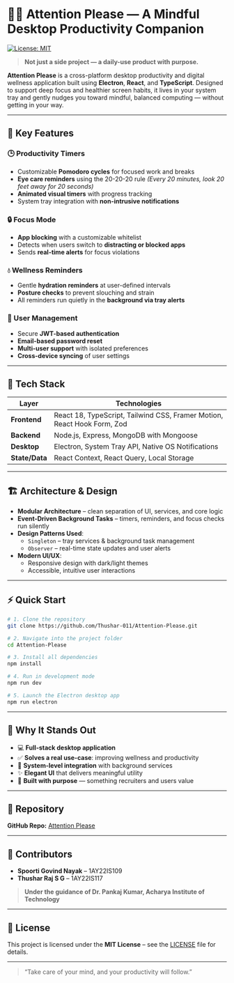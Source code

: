 # 🧘‍♂️ Attention Please — A Mindful Desktop Productivity Companion

[![License: MIT](https://img.shields.io/badge/License-MIT-yellow.svg)](https://opensource.org/licenses/MIT)

> **Not just a side project — a daily-use product with purpose.**

**Attention Please** is a cross-platform desktop productivity and digital wellness application built using **Electron**, **React**, and **TypeScript**. Designed to support deep focus and healthier screen habits, it lives in your system tray and gently nudges you toward mindful, balanced computing — without getting in your way.

---

## 🚀 Key Features

### 🕒 Productivity Timers
- Customizable **Pomodoro cycles** for focused work and breaks
- **Eye care reminders** using the 20-20-20 rule *(Every 20 minutes, look 20 feet away for 20 seconds)*
- **Animated visual timers** with progress tracking
- System tray integration with **non-intrusive notifications**

### 🔒 Focus Mode
- **App blocking** with a customizable whitelist
- Detects when users switch to **distracting or blocked apps**
- Sends **real-time alerts** for focus violations

### 💧 Wellness Reminders
- Gentle **hydration reminders** at user-defined intervals
- **Posture checks** to prevent slouching and strain
- All reminders run quietly in the **background via tray alerts**

### 👤 User Management
- Secure **JWT-based authentication**
- **Email-based password reset**
- **Multi-user support** with isolated preferences
- **Cross-device syncing** of user settings

---

## 🧱 Tech Stack

| Layer         | Technologies |
|---------------|--------------|
| **Frontend**  | React 18, TypeScript, Tailwind CSS, Framer Motion, React Hook Form, Zod |
| **Backend**   | Node.js, Express, MongoDB with Mongoose |
| **Desktop**   | Electron, System Tray API, Native OS Notifications |
| **State/Data**| React Context, React Query, Local Storage |

---

## 🏗️ Architecture & Design

- **Modular Architecture** – clean separation of UI, services, and core logic
- **Event-Driven Background Tasks** – timers, reminders, and focus checks run silently
- **Design Patterns Used**:
  - `Singleton` – tray services & background task management
  - `Observer` – real-time state updates and user alerts
- **Modern UI/UX**:
  - Responsive design with dark/light themes
  - Accessible, intuitive user interactions

---

## ⚡ Quick Start

```bash
# 1. Clone the repository
git clone https://github.com/Thushar-011/Attention-Please.git

# 2. Navigate into the project folder
cd Attention-Please

# 3. Install all dependencies
npm install

# 4. Run in development mode
npm run dev

# 5. Launch the Electron desktop app
npm run electron
````

---

## 🌟 Why It Stands Out

* 💻 **Full-stack desktop application**
* ✅ **Solves a real use-case**: improving wellness and productivity
* 🔔 **System-level integration** with background services
* ✨ **Elegant UI** that delivers meaningful utility
* 🧠 **Built with purpose** — something recruiters and users value

---

## 📂 Repository

**GitHub Repo:** [Attention Please](https://github.com/Thushar-011/Attention-Please.git)

---

## 👥 Contributors

* **Spoorti Govind Nayak** – 1AY22IS109
* **Thushar Raj S G** – 1AY22IS117

> **Under the guidance of Dr. Pankaj Kumar, Acharya Institute of Technology**

---

## 📃 License

This project is licensed under the **MIT License** – see the [LICENSE](./LICENSE) file for details.

---

> “Take care of your mind, and your productivity will follow.”

```

